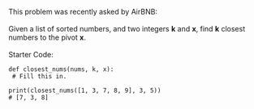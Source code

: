 This problem was recently asked by AirBNB:
<br><br>
Given a list of sorted numbers, and two integers <b>k</b> and <b>x</b>, find <b>k</b> closest numbers to the pivot <b>x</b>.
<br><br>
Starter Code:
```
def closest_nums(nums, k, x):
 # Fill this in.
 
print(closest_nums([1, 3, 7, 8, 9], 3, 5))
# [7, 3, 8]
```
